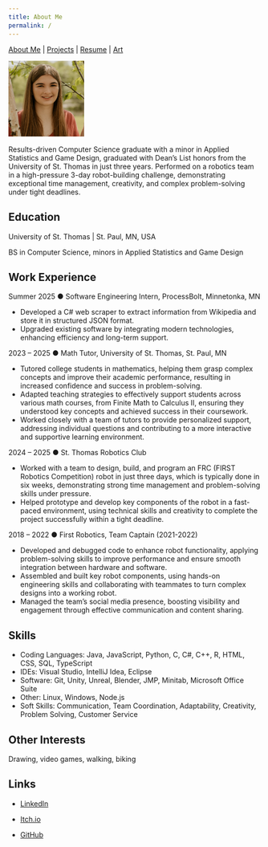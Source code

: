 ```yaml
---
title: About Me
permalink: /
---
```

<head>
  <link rel="shortcut icon" type="image/x-icon" href="favicon.ico">
</head>

[About Me](/index.md/) | [Projects](/Projects.md/) |  [Resume](/Resume.md/) | [Art](/Art.md/)

<img src="assets/portrait.jpg" alt="Portrait Image" width="30%" height="auto">

Results-driven Computer Science graduate with a minor in Applied Statistics
and Game Design, graduated with Dean’s List honors from the University of St. Thomas in just three
years. Performed on a robotics team in a high-pressure 3-day robot-building challenge,
demonstrating exceptional time management, creativity, and complex problem-solving under tight
deadlines.

## Education
University of St. Thomas | St. Paul, MN, USA

BS in Computer Science, minors in Applied Statistics and Game Design 

## Work Experience
Summer 2025 ●  Software Engineering Intern, ProcessBolt, Minnetonka, MN
- Developed a C# web scraper to extract information from Wikipedia and store it in structured JSON format.
- Upgraded existing software by integrating modern technologies, enhancing efficiency and long-term support.

2023 – 2025 ● Math Tutor, University of St. Thomas, St. Paul, MN
- Tutored college students in mathematics, helping them grasp complex concepts and improve
their academic performance, resulting in increased confidence and success in
problem-solving.
- Adapted teaching strategies to effectively support students across various math courses, from
Finite Math to Calculus II, ensuring they understood key concepts and achieved success in
their coursework.
- Worked closely with a team of tutors to provide personalized support, addressing individual
questions and contributing to a more interactive and supportive learning environment.

2024 – 2025 ● St. Thomas Robotics Club
- Worked with a team to design, build, and program an FRC (FIRST Robotics Competition)
robot in just three days, which is typically done in six weeks, demonstrating strong time
management and problem-solving skills under pressure.
- Helped prototype and develop key components of the robot in a fast-paced environment, using
technical skills and creativity to complete the project successfully within a tight deadline.

2018 – 2022 ● First Robotics, Team Captain (2021-2022)
- Developed and debugged code to enhance robot functionality, applying problem-solving skills
to improve performance and ensure smooth integration between hardware and software.
- Assembled and built key robot components, using hands-on engineering skills and
collaborating with teammates to turn complex designs into a working robot.
- Managed the team’s social media presence, boosting visibility and engagement through
effective communication and content sharing.

## Skills 
- Coding Languages: Java, JavaScript, Python, C, C#, C++, R, HTML, CSS, SQL, TypeScript
- IDEs: Visual Studio, IntelliJ Idea, Eclipse
- Software: Git, Unity, Unreal, Blender, JMP, Minitab, Microsoft Office Suite
- Other: Linux, Windows, Node.js
- Soft Skills: Communication, Team Coordination, Adaptability, Creativity, Problem Solving, Customer Service

## Other Interests
Drawing, video games, walking, biking

## Links 
- [LinkedIn](https://www.linkedin.com/in/tiyler-gratz-181b39303/)

- [Itch.io](https://tiylergratz.itch.io/)

- [GitHub](https://github.com/TiylerGratz)
